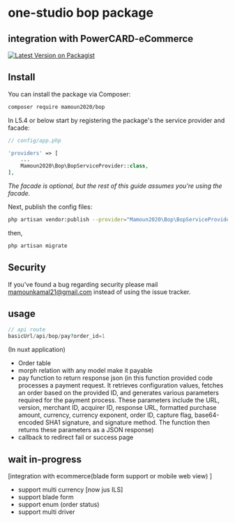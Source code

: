 # one-studio bop package

## integration with PowerCARD-eCommerce

[![Latest Version on Packagist](https://packagist.org/packages/mamoun2020/bop)](https://packagist.org/packages/mamoun2020/bop)

## Install

You can install the package via Composer:

```bash
composer require mamoun2020/bop
```

In L5.4 or below start by registering the package's the service provider and facade:

```php
// config/app.php

'providers' => [
    ...
    Mamoun2020\Bop\BopServiceProvider::class,
],

```

*The facade is optional, but the rest of this guide assumes you're using the facade.*

Next, publish the config files:

```bash
php artisan vendor:publish --provider="Mamoun2020\Bop\BopServiceProvider" --tag="config"
```
then, 
```bash
php artisan migrate
```

## Security

If you've found a bug regarding security please mail [mamounkamal21@gmail.com](mailto:mamounkamal21@gmail.com) instead of using the issue tracker.

## usage 
```php
// api route  
basicUrl/api/bop/pay?order_id=1
```
(In nuxt application)
- Order table 
- morph relation with any model make it payable 
- pay function to return response json (in this function provided code processes a payment request. It retrieves configuration values, fetches an order based on the provided ID,
and generates various parameters required for the payment process. These parameters include the URL, version, merchant ID, acquirer ID, response URL, formatted purchase amount, currency, currency exponent, order ID, capture flag, base64-encoded SHA1 signature, and signature method. The function then returns these parameters as a JSON response) 
- callback to redirect fail or success page 

## wait in-progress
[integration with ecommerce(blade form support or mobile web view) ]
- support multi currency [now jus ILS]
- support blade form 
- support enum (order status)
- support multi driver 
